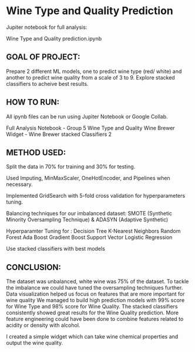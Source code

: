 # Wine Type and Quality Prediction

Jupiter notebook for full analysis:

Wine Type and Quality prediction.ipynb



## GOAL OF PROJECT:
Prepare 2 different ML models, one to predict wine type (red/ white) and another to predict wine quality from a scale of 3 to 9. 
Explore stacked classifiers to acheive best results.


## HOW TO RUN:
All ipynb files can be run using Jupiter Notebook or Google Collab.

Full Analysis Notebook - Group 5 Wine Type and Quality
Wine Brewer Widget - Wine Brewer stacked Classifiers 2

## METHOD USED:
Split the data in 70% for training and 30% for testing.

Used Imputing, MinMaxScaler, OneHotEncoder, and Pipelines when necessary.

Implemented GridSearch with 5-fold cross validation for hyperparameters tuning.

Balancing techniques for our imbalanced dataset: SMOTE (Synthetic Minority Oversampling Technique) & ADASYN (Adaptive Synthetic)

Hyperparamter Tuning for :
Decision Tree
K-Nearest Neighbors
Random Forest
Ada Boost
Gradient Boost
Support Vector
Logistic Regression

Use stacked classifiers with best models

## CONCLUSION:
The dataset was unbalanced, white wine was 75% of the dataset.
To tackle the imbalance we could have tuned the oversampling techniques further.
Data visualization helped us focus on features that are more important for wine quality
We managed to build high prediction models with 99% score for Wine Type and 98% score for Wine Quality.
The stacked classifiers consistently showed great results for the Wine Quality prediction.
More feature engineering could have been done to combine features related to acidity or density with alcohol.

I created a simple widget which can take wine chemical properties and output the wine quality.

